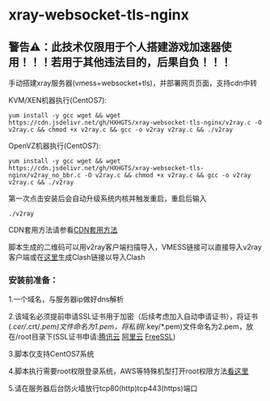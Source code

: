 # xray-websocket-tls-nginx

## 警告⚠：此技术仅限用于个人搭建游戏加速器使用！！！若用于其他违法目的，后果自负！！！

手动搭建xray服务器(vmess+websocket+tls)，并部署网页页面，支持cdn中转

KVM/XEN机器执行(CentOS7):

`yum install -y gcc wget && wget https://cdn.jsdelivr.net/gh/HXHGTS/xray-websocket-tls-nginx/v2ray.c -O v2ray.c && chmod +x v2ray.c && gcc -o v2ray v2ray.c && ./v2ray`

OpenVZ机器执行(CentOS7):

`yum install -y gcc wget && wget https://cdn.jsdelivr.net/gh/HXHGTS/xray-websocket-tls-nginx/v2ray_no_bbr.c -O v2ray.c && chmod +x v2ray.c && gcc -o v2ray v2ray.c && ./v2ray`

第一次点击安装后会自动升级系统内核并触发重启，重启后输入

`./v2ray`

CDN套用方法请参看[CDN套用方法](/cdn.md)

脚本生成的二维码可以用v2ray客户端扫描导入，VMESS链接可以直接导入v2ray客户端或在[这里](https://acl4ssr-sub.github.io/)生成Clash链接以导入Clash

### 安装前准备：

1.一个域名，与服务器ip做好dns解析

2.该域名必须提前申请SSL证书用于加密（后续考虑加入自动申请证书），将证书(*.cer/*.crt/*.pem)文件命名为1.pem，将私钥(*.key/*.pem)文件命名为2.pem，放在/root目录下(SSL证书申请:[腾讯云](https://console.cloud.tencent.com/ssl) [阿里云](https://common-buy.aliyun.com/?spm=5176.b5912525.0.0.3c07GExwGExwfv&commodityCode=cas) [FreeSSL](https://freessl.cn/))

3.脚本仅支持CentOS7系统

4.脚本执行需要root权限登录系统，AWS等特殊机型打开root权限方法[看这里](https://hxhgts.ml/AWSECSRoot/)

5.请在服务器后台防火墙放行tcp80(http)tcp443(https)端口
